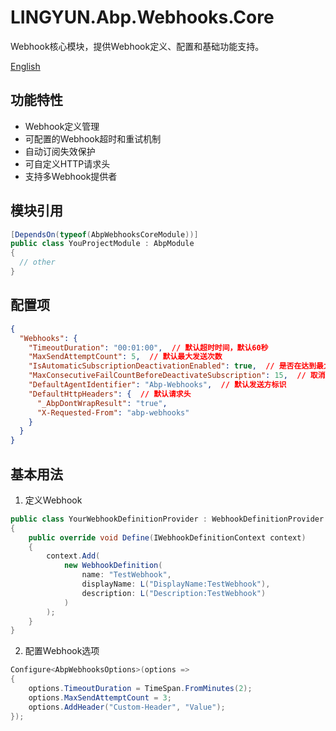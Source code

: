 # LINGYUN.Abp.Webhooks.Core

Webhook核心模块，提供Webhook定义、配置和基础功能支持。

[English](README.EN.md)

## 功能特性

* Webhook定义管理
* 可配置的Webhook超时和重试机制
* 自动订阅失效保护
* 可自定义HTTP请求头
* 支持多Webhook提供者

## 模块引用

```csharp
[DependsOn(typeof(AbpWebhooksCoreModule))]
public class YouProjectModule : AbpModule
{
  // other
}
```

## 配置项

```json
{
  "Webhooks": {
    "TimeoutDuration": "00:01:00",  // 默认超时时间，默认60秒
    "MaxSendAttemptCount": 5,  // 默认最大发送次数
    "IsAutomaticSubscriptionDeactivationEnabled": true,  // 是否在达到最大连续失败次数时自动取消订阅
    "MaxConsecutiveFailCountBeforeDeactivateSubscription": 15,  // 取消订阅前最大连续失败次数，默认为MaxSendAttemptCount * 3
    "DefaultAgentIdentifier": "Abp-Webhooks",  // 默认发送方标识
    "DefaultHttpHeaders": {  // 默认请求头
      "_AbpDontWrapResult": "true",
      "X-Requested-From": "abp-webhooks"
    }
  }
}
```

## 基本用法

1. 定义Webhook
```csharp
public class YourWebhookDefinitionProvider : WebhookDefinitionProvider
{
    public override void Define(IWebhookDefinitionContext context)
    {
        context.Add(
            new WebhookDefinition(
                name: "TestWebhook",
                displayName: L("DisplayName:TestWebhook"),
                description: L("Description:TestWebhook")
            )
        );
    }
}
```

2. 配置Webhook选项
```csharp
Configure<AbpWebhooksOptions>(options =>
{
    options.TimeoutDuration = TimeSpan.FromMinutes(2);
    options.MaxSendAttemptCount = 3;
    options.AddHeader("Custom-Header", "Value");
});
```
